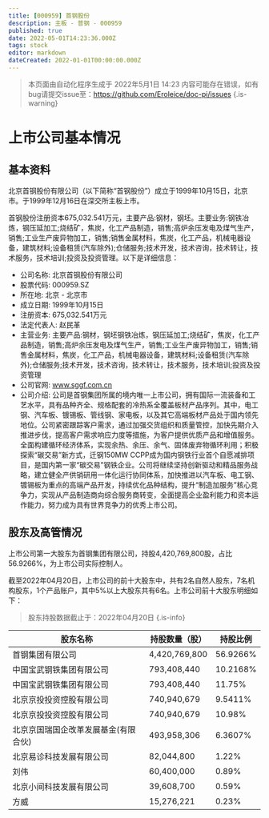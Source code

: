 ```yaml
---
title: [000959] 首钢股份
description: 主板 - 普钢 - 000959
published: true
date: 2022-05-01T14:23:36.000Z
tags: stock
editor: markdown
dateCreated: 2022-01-01T00:00:00.000Z
---
```


> 本页面由自动化程序生成于 2022年5月1日 14:23
> 内容可能存在错误，如有bug请提交issue至：https://github.com/Eroleice/doc-pi/issues
{.is-warning}

# 上市公司基本情况

## 基本资料

北京首钢股份有限公司（以下简称“首钢股份”）成立于1999年10月15日，北京市。于1999年12月16日在深交所主板上市。

首钢股份注册资本675,032.541万元，主要产品:钢材，钢坯。主要业务:钢铁冶炼，钢压延加工;烧结矿，焦炭，化工产品制造，销售;高炉余压发电及煤气生产，销售;工业生产废异物加工，销售;销售金属材料，焦炭，化工产品，机械电器设备，建筑材料;设备租赁(汽车除外);仓储服务;技术开发，技术咨询，技术转让，技术服务，技术培训;投资及投资管理。以下是详细信息：

- 公司名称: 北京首钢股份有限公司
- 股票代码: 000959.SZ
- 所在地: 北京 - 北京市
- 成立日期: 1999年10月15日
- 注册资本: 675,032.541万元
- 法定代表人: 赵民革
- 主营业务: 主要产品:钢材，钢坯钢铁冶炼，钢压延加工;烧结矿，焦炭，化工产品制造，销售;高炉余压发电及煤气生产，销售;工业生产废异物加工，销售;销售金属材料，焦炭，化工产品，机械电器设备，建筑材料;设备租赁(汽车除外);仓储服务;技术开发，技术咨询，技术转让，技术服务，技术培训;投资及投资管理
- 公司官网: www.sggf.com.cn
- 公司介绍: 公司是首钢集团所属的境内唯一上市公司，拥有国际一流装备和工艺水平，具有品种齐全、规格配套的冷热系全覆盖板材产品序列。其中，电工钢、汽车板、镀锡板、管线钢、家电板，以及其它高端板材产品处于国内领先地位。公司紧密跟踪客户需求，通过加强交货组织和质量管控，加快先期介入推进步伐，提高客户需求响应力度等措施，为客户提供优质产品和增值服务。全面构建循环经济体系，实现余热、余压、余气、固体废弃物循环利用；积极探索“碳交易”新方式，迁钢150MW CCPP成为国内钢铁行业首个自愿减排项目，是国内第一家“碳交易”钢铁企业。公司将继续坚持创新驱动和精品服务战略，建立健全产供销研用一体化运行协同体系，加快推进以汽车板、电工钢、镀锡板为重点的高端产品开发，持续优化品种结构，提升“制造加服务”核心竞争力，实现从产品制造商向综合服务商转变，全面提高企业盈利能力和资本运作能力，努力成为具有世界竞争力的优秀上市公司。


## 股东及高管情况

上市公司第一大股东为首钢集团有限公司，持股4,420,769,800股，占比56.9266%，为上市公司实际控制人。

截至2022年04月20日，上市公司的前十大股东中，共有2名自然人股东，7名机构股东，1个产品账户，其中5%以上大股东共有6名。上市公司前十大股东明细如下：

> 股东持股数据截止于：2022年04月20日
{.is-info}

| 股东名称 | 持股数量（股） | 持股比例 |
| --- | --- | --- |
| 首钢集团有限公司 | 4,420,769,800 | 56.9266% |
| 中国宝武钢铁集团有限公司 | 793,408,440 | 10.2168% |
| 中国宝武钢铁集团有限公司 | 793,408,440 | 11.75% |
| 北京京投投资控股有限公司 | 740,940,679 | 9.5411% |
| 北京京投投资控股有限公司 | 740,940,679 | 10.98% |
| 北京京国瑞国企改革发展基金(有限合伙) | 493,958,306 | 6.3607% |
| 北京易诊科技发展有限公司 | 82,044,800 | 1.22% |
| 刘伟 | 60,400,000 | 0.89% |
| 北京小间科技发展有限公司 | 39,608,700 | 0.59% |
| 方威 | 15,276,221 | 0.23% |




